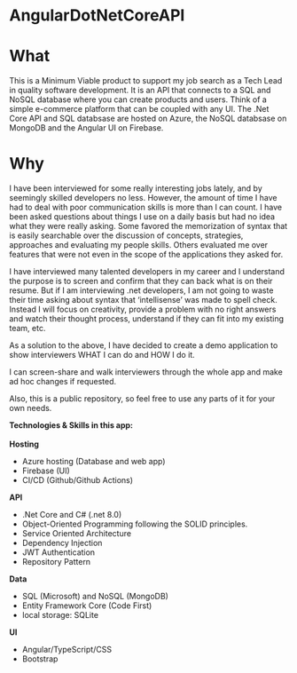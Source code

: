 # AngularDotNetCoreAPI

# What
This is a Minimum Viable product to support my job search as a Tech Lead in quality software development.  It is an API that connects to a SQL and NoSQL database where you can create products and users. Think of a simple e-commerce platform that can be coupled with any UI. The .Net Core API and SQL databsase are hosted on Azure, the NoSQL databsase on MongoDB and the Angular UI on Firebase.

# Why
I have been interviewed for some really interesting jobs lately, and by seemingly skilled developers no less. However, the amount of time I have had to deal with poor communication skills is more than I can count. I have been asked questions about things I use on a daily basis but had no idea what they were really asking. Some favored the memorization of syntax that is easily searchable over the discussion of concepts, strategies, approaches and evaluating my people skills. Others evaluated me over features that were not even in the scope of the applications they asked for. 

I have interviewed many talented developers in my career and I understand the purpose is to screen and confirm that they can back what is on their resume. But if I am interviewing .net developers, I am not going to waste their time asking about syntax that ‘intellisense’ was made to spell check. Instead I will focus on creativity, provide a problem with no right answers and watch their thought process, understand if they can fit into my existing team, etc.

As a solution to the above, I have decided to create a demo application to show interviewers WHAT I can do and HOW I do it. 

I can screen-share and walk interviewers through the whole app and make ad hoc changes if requested.

Also, this is a public repository, so feel free to use any parts of it for your own needs.

**Technologies & Skills in this app:** <br><br>
**Hosting** <br>
- Azure hosting (Database and web app)
- Firebase (UI)
- CI/CD (Github/Github Actions) <br>

**API** <br>
- .Net Core and C# (.net 8.0)
- Object-Oriented Programming following the SOLID principles.
- Service Oriented Architecture
- Dependency Injection
- JWT Authentication
- Repository Pattern <br>

**Data** <br>
- SQL (Microsoft) and NoSQL (MongoDB)
- Entity Framework Core (Code First)
- local storage: SQLite <br>

**UI** <br>
- Angular/TypeScript/CSS
- Bootstrap



